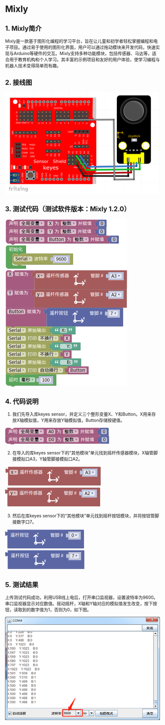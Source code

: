 # Mixly


## 1. Mixly简介  

Mixly是一款基于图形化编程的学习平台，旨在让儿童和初学者轻松掌握编程和电子项目。通过易于使用的图形化界面，用户可以通过拖动模块来开发代码，快速实现与Arduino等硬件的交互。Mixly支持多种功能模块，包括传感器、马达等，适合用于教育机构和个人学习。其丰富的示例项目和友好的用户体验，使学习编程与机器人技术变得简单而有趣。  

## 2. 接线图  

![](media/b0631a2e283ddaa8a44661273a343c59.png)  

## 3. 测试代码（测试软件版本：Mixly 1.2.0）  

![](media/e6a93a692c7605c75144da766d5d23f7.png)  

## 4. 代码说明  

1. 我们先导入库keyes sensor，并定义三个整形变量X、Y和Button。X用来存放X轴模拟值，Y用来存放Y轴模拟值，Button存储按键值。  

![](media/9ed4f7955c273912ed5062814f66b924.png)  

2. 在导入的库keyes sensor下的“其他模块”单元找到摇杆传感器模块，X轴管脚接模拟口A3，Y轴管脚接模拟口A2。   

![](media/0db4690c5bee8ab99edf6f0eb26d4aa6.png)  
![](media/8e99faab1a68d89266ce4ea1a3d0a65d.png)  

3. 然后在库keyes sensor下的“其他模块”单元找到摇杆按钮模块，并将按钮管脚接数字口7。   

![](media/b0392c1d9dc77d315597656e65e9fe1b.png)  
![](media/9376fabbe77cc12a64af09dffd056905.png)  

## 5. 测试结果  

上传测试代码成功，利用USB线上电后，打开串口监视器，设置波特率为9600。串口监视器显示对应数值。摇动摇杆，X轴和Y轴对应的模拟值发生改变，按下按钮，读取到的数字值为1，否则为0，如下图。  

![](media/f2d034b3f05eca0607856922401b681a.png)








